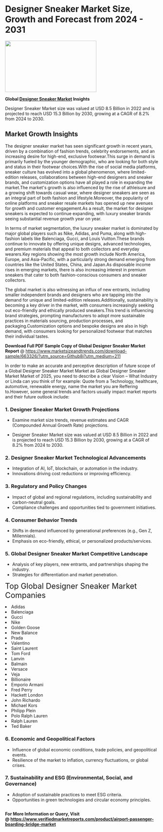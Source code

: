 <H1>Designer Sneaker Market Size, Growth and Forecast from 2024 - 2031</H1><img class="aligncenter size-medium wp-image-584254" src="https://thirdeyenews.in/wp-content/uploads/2024/09/Global-Market-Research-300x168.jpeg" alt="" width="300" height="168" /><p><strong>Global&nbsp;<a href="https://www.marketsizeandtrends.com/download-sample/663326/?utm_source=Github8j?utm_medium=211">Designer Sneaker Market</a> Insights</strong></p><p>Designer Sneaker Market size was valued at USD 8.5 Billion in 2022 and is projected to reach USD 15.3 Billion by 2030, growing at a CAGR of 8.2% from 2024 to 2030.</p><p><h2>Market Growth Insights</h2> <p>The designer sneaker market has seen significant growth in recent years, driven by a combination of fashion trends, celebrity endorsements, and an increasing desire for high-end, exclusive footwear.This surge in demand is primarily fueled by the younger demographic, who are looking for both style and status in their footwear choices.With the rise of social media platforms, sneaker culture has evolved into a global phenomenon, where limited-edition releases, collaborations between high-end designers and sneaker brands, and customization options have all played a role in expanding the market.The market's growth is also influenced by the rise of athleisure and a growing shift towards casual wear, where designer sneakers are seen as an integral part of both fashion and lifestyle.Moreover, the popularity of online platforms and sneaker resale markets has opened up new avenues for growth and customer engagement.As a result, the market for designer sneakers is expected to continue expanding, with luxury sneaker brands seeing substantial revenue growth year on year.</p> <p>In terms of market segmentation, the luxury sneaker market is dominated by major global players such as Nike, Adidas, and Puma, along with high-fashion labels like Balenciaga, Gucci, and Louis Vuitton.These brands continue to innovate by offering unique designs, advanced technologies, and premium materials that appeal to both collectors and everyday wearers.Key regions showing the most growth include North America, Europe, and Asia-Pacific, with a particularly strong demand emerging from countries like the United States, China, and Japan.As disposable income rises in emerging markets, there is also increasing interest in premium sneakers that cater to both fashion-conscious consumers and sneaker collectors.<p>The global market is also witnessing an influx of new entrants, including smaller independent brands and designers who are tapping into the demand for unique and limited-edition releases.Additionally, sustainability is becoming a key driver in the market, with consumers increasingly seeking out eco-friendly and ethically produced sneakers.This trend is influencing brand strategies, prompting manufacturers to adopt more sustainable practices in materials sourcing, production processes, and packaging.Customization options and bespoke designs are also in high demand, with consumers looking for personalized footwear that matches their individual tastes.</p> <p><span class=""><strong>Download Full PDF Sample Copy of Global Designer Sneaker Market Report</strong> @ <a href="https://www.marketsizeandtrends.com/download-sample/663326/?utm_source=Github8j?utm_medium=211" target="_blank">https://www.marketsizeandtrends.com/download-sample/663326/?utm_source=Github8j?utm_medium=211</a></span></p><p>In order to make an accurate and perceptive description of future scope of a Global&nbsp;Designer Sneaker Market Market as Global&nbsp;Designer Sneaker Market Market of 2025, you need to describe a clear Vision &ndash; What Industry or Linda can you think of for example: Quote from a Technology, healthcare, automotive, renewable energy, name the market you are Reffering to.However, some general trends and factors usually impact market reports and their future outlook include:</p><h3>1.&nbsp;<strong>Designer Sneaker Market Growth Projections</strong></h3><ul><li>Examine market size trends, revenue estimates and CAGR (Compounded Annual Growth Rate) projections.</li><li><p>Designer Sneaker Market size was valued at USD 8.5 Billion in 2022 and is projected to reach USD 15.3 Billion by 2030, growing at a CAGR of 8.2% from 2024 to 2030.</p></li></ul><h3>2.&nbsp;<strong>Designer Sneaker Market Technological Advancements</strong></h3><ul><li>Integration of AI, IoT, blockchain, or automation in the industry.</li><li>Innovations driving cost reductions or improving efficiency.</li></ul><h3>3.&nbsp;<strong>Regulatory and Policy Changes</strong></h3><ul><li>Impact of global and regional regulations, including sustainability and carbon-neutral goals.</li><li>Compliance challenges and opportunities tied to government initiatives.</li></ul><h3>4.&nbsp;<strong>Consumer Behavior Trends</strong></h3><ul><li>Shifts in demand influenced by generational preferences (e.g., Gen Z, Millennials).</li><li>Emphasis on eco-friendly, ethical, or personalized products/services.</li></ul><h3>5.&nbsp;<strong>Global Designer Sneaker Market Competitive Landscape</strong></h3><ul><li>Analysis of key players, new entrants, and partnerships shaping the industry.</li><li>Strategies for differentiation and market penetration.</li></ul><p data-pm-slice="1 1 []"><span style="color: inherit; font-family: inherit; font-size: 25px;">Top Global Designer Sneaker Market Companies</span></p><div class="" data-test-id=""><p><li>Adidas</li><li> Balenciaga</li><li> Gucci</li><li> Nike</li><li> Golden Goose</li><li> New Balance</li><li> Prada</li><li> Valentino</li><li> Saint Laurent</li><li> Tom Ford</li><li> Lanvin</li><li> Balmain</li><li> Versace</li><li> Veja</li><li> Billionaire</li><li> Emporio Armani</li><li> Fred Perry</li><li> Hackett London</li><li> John Richardo</li><li> Michael Kors</li><li> Philipp Plein</li><li> Polo Ralph Lauren</li><li> Ralph Lauren</li><li> Ted Baker</li></p></div><h3>6.&nbsp;<strong>Economic and Geopolitical Factors</strong></h3><ul><li>Influence of global economic conditions, trade policies, and geopolitical events.</li><li>Resilience of the market to inflation, currency fluctuations, or global crises.</li></ul><h3>7.&nbsp;<strong>Sustainability and ESG (Environmental, Social, and Governance)</strong></h3><ul><li>Adoption of sustainable practices to meet ESG criteria.</li><li>Opportunities in green technologies and circular economy principles.</li></ul><h2><strong style="font-size: 14px;">For More Information or Query, Visit @&nbsp;</strong><a style="background-color: #ffffff; font-size: 14px;" href="https://www.marketsizeandtrends.com/report/designer-sneaker-market/" target="_blank">https://www.verifiedmarketreports.com/product/airport-passenger-boarding-bridge-market</a></h2>